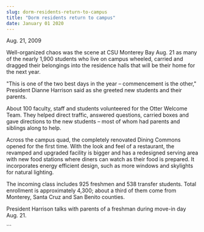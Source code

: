 ```yaml
---
slug: dorm-residents-return-to-campus
title: "Dorm residents return to campus"
date: January 01 2020
---
```


  
<p>Aug. 21, 2009</p>
<p>
  Well-organized chaos was the scene at CSU Monterey Bay Aug. 21 as many of the
  nearly 1,900 students who live on campus wheeled, carried and dragged their
  belongings into the residence halls that will be their home for the next year.
</p>
<p>
  "This is one of the two best days in the year – commencement is the other,"
  President Dianne Harrison said as she greeted new students and their parents.
</p>
<p>
  About 100 faculty, staff and students volunteered for the Otter Welcome Team.
  They helped direct traffic, answered questions, carried boxes and gave
  directions to the new students – most of whom had parents and siblings along
  to help.
</p>
<p>
  Across the campus quad, the completely renovated Dining Commons opened for the
  first time. With the look and feel of a restaurant, the revamped and upgraded
  facility is bigger and has a redesigned serving area with new food stations
  where diners can watch as their food is prepared. It incorporates energy
  efficient design, such as more windows and skylights for natural lighting.
</p>
<p>
  The incoming class includes 925 freshmen and 538 transfer students. Total
  enrollment is approximately 4,300; about a third of them come from Monterey,
  Santa Cruz and San Benito counties.
</p>
<p></p>
<p></p>
<p>
  President Harrison talks with parents of a freshman during move-in day Aug.
  21.
</p>
```
